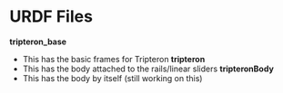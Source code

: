 # URDF Files 
**tripteron_base**
- This has the basic frames for Tripteron
**tripteron**
- This has the body attached to the rails/linear sliders
**tripteronBody**
- This has the body by itself (still working on this)

